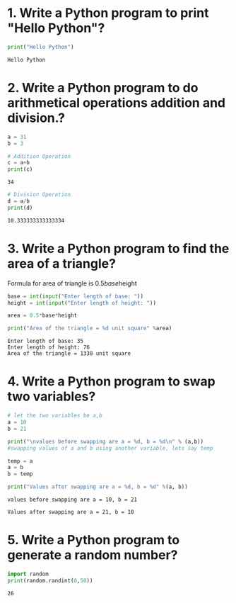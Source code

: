 # 1. Write a Python program to print &quot;Hello Python&quot;?


```python
print("Hello Python")
```

    Hello Python
    

# 2. Write a Python program to do arithmetical operations addition and division.?


```python
a = 31
b = 3
```


```python
# Addition Operation
c = a+b
print(c)
```

    34
    


```python
# Division Operation
d = a/b
print(d)
```

    10.333333333333334
    

# 3. Write a Python program to find the area of a triangle?
Formula for area of triangle is 0.5*base*height

```python
base = int(input("Enter length of base: "))
height = int(input("Enter length of height: "))

area = 0.5*base*height

print("Area of the triangle = %d unit square" %area)
```

    Enter length of base: 35
    Enter length of height: 76
    Area of the triangle = 1330 unit square
    

# 4. Write a Python program to swap two variables?


```python
# let the two variables be a,b
a = 10
b = 21

print("\nvalues before swapping are a = %d, b = %d\n" % (a,b))
#swapping values of a and b using another variable, lets say temp

temp = a
a = b
b = temp

print("Values after swapping are a = %d, b = %d" %(a, b))
```

    
    values before swapping are a = 10, b = 21
    
    Values after swapping are a = 21, b = 10
    

# 5. Write a Python program to generate a random number?


```python
import random
print(random.randint(0,50))
```

    26
    
